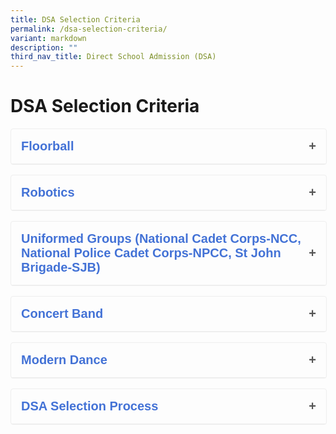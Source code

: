 ```yaml
---
title: DSA Selection Criteria
permalink: /dsa-selection-criteria/
variant: markdown
description: ""
third_nav_title: Direct School Admission (DSA)
---
```

<style>
  .details-container {
    border: 1px solid #eee;
    border-radius: 4px;
    margin: 16px 0;
    font-family: sans-serif;
    width: 100%;
  }

  .details-summary {
    font-weight: bold;
    font-size: 16px;
    padding: 16px;
    cursor: pointer;
    outline: none;
    display: flex;
    align-items: center;
    border-bottom: 1px solid #eee;
    list-style: none; /* Remove the default marker */
    display: flex; /* Use flexbox for alignment */
    align-items: center;
    justify-content: space-between; /* Push content to the edges */
  }

  .details-summary::-webkit-details-marker {
    display: none; /* Hide the default marker in Chrome */
  }

  .details-summary span {
    margin-left: auto;
    transition: transform 0.2s ease-in-out;
  }

  details[open] .details-summary span {
    transform: rotate(180deg);
  }

  .details-summary span::before {
    content: '+'; /* Plus sign */
    font-size: 20px;
    color: #555;
  }

  details[open] .details-summary span::before {
    content: '-'; /* Minus sign */
  }

  .details-content {
    padding: 30px;
    color: #333;
    background-color: #fff;
  }
  
  details {
    width: 100%;
  }
</style>
<h1>DSA Selection Criteria</h1>
<details class="details-container">
  <summary style="font-size: 20px; color: #4372d6;" class="details-summary">
    Floorball
    <span></span>
  </summary>
  <div style="font-size: 18px;" class="details-content">
    <p>Hai Sing Catholic School Floorball Team is looking for Primary 6 students who meet two or more of the following conditions.</p><p>
		</p><ol style="line-height: 30px; font-size: 18px;">
			<li>Active member in an a floorball team (school/club)</li>
			<li>Awards in National School Games Floorball competitions or any relevant competition</li>
			<li>The student must obtain at least a Very Good conduct grade with relevant leadership skills during the last two years of Primary School Education.</li>
		</ol>
  </div>
</details>
<details class="details-container">
  <summary style="font-size: 20px; color: #4372d6;" class="details-summary">
    Robotics
    <span></span>
  </summary>
  <div style="font-size: 18px;" class="details-content">
		<p>Hai Sing Catholic School Robotics Club is looking for Primary 6 students who possess two or more of the following competencies.</p>
		<ol style="line-height: 30px; font-size: 18px;">
			<li>Robotics building and programming skills.</li>
			<li>Awards in Robotics, ICT or Science-related competitions.</li>
			<li>The student must obtain at least a Very Good conduct grade with relevant leadership skills during the last two years of Primary School Education.</li>
		</ol>
  </div>
</details>
<details class="details-container">
  <summary style="font-size: 20px; color: #4372d6;" class="details-summary">
    Uniformed Groups (National Cadet Corps-NCC, National Police Cadet Corps-NPCC, St John Brigade-SJB)
    <span></span>
  </summary>
  <div style="font-size: 18px;" class="details-content">
    <p>Hai Sing Catholic School Uniformed Groups is looking for Primary 6 pupils who exhibit the following:</p>
		<ol style="line-height: 30px; font-size: 18px;">
			<li>The student must obtain at least a Very Good conduct grade with relevant leadership skills during the last 2 years in Primary School Education.</li>
			<li>The student demonstrates consistency and commitment to development by attaining at least 90 % attendance for the CCA during the last two years of Primary School Education.</li>
			<li>The student demonstrates strong potential for further leadership development by assuming key leadership positions in their CCA for at least a year.</li>
			<li>The student demonstrates excellence through strong individual attainment in progress schemes/awards in the various Uniformed Groups</li>
		</ol>
		<table style="margin-left: 40px;">
			<tbody><tr>
				<td style="border: 1px solid black; padding: 10px;">Scouts</td>
				<td style="border: 1px solid black; padding: 10px;">Akela Award</td>
			</tr>
			<tr>
				<td style="border: 1px solid black; padding: 10px;">Boys Brigade</td>
				<td style="border: 1px solid black; padding: 10px;">Chief Leading Boy and Gold Award</td>
			</tr>
			<tr>
				<td style="border: 1px solid black; padding: 10px;">Brownies</td>
				<td style="border: 1px solid black; padding: 10px;">Chief Commissioner Award

</td>
			</tr>
			<tr>
				<td style="border: 1px solid black; padding: 10px;">Red Cross</td>
				<td style="border: 1px solid black; padding: 10px;">Directors Award</td>
			</tr>
		</tbody></table>
  </div>
</details>
<details class="details-container">
  <summary style="font-size: 20px; color: #4372d6;" class="details-summary">
    Concert Band
    <span></span>
  </summary>
  <div style="font-size: 18px;" class="details-content">
    <p>Hai Sing Catholic School Concert Band is open to all Primary 6 pupils who meet two or more of the following conditions.</p>
		<ol style="line-height: 30px; font-size: 18px;">
			<li>Active member in a concert band (school/club)</li>
			<li>Awards in Singapore Youth Festival Art Presentation or any relevant competition</li>
			<li>The student must obtain at least a Very Good conduct grade with relevant leadership skills during the last two years of Primary School Education.</li>
		</ol>
  </div>
</details>
<details class="details-container">
  <summary style="font-size: 20px; color: #4372d6;" class="details-summary">
    Modern Dance
    <span></span>
  </summary>
  <div style="font-size: 18px;" class="details-content">
    <p>Hai Sing Catholic School Dance is open to all Primary 6 pupils who meet two or more of the following conditions.</p>
		<ol style="line-height: 30px; font-size: 18px;">
			<li>Active member in a dance club (school/club)</li>
			<li>Awards in Singapore Youth Festival Art Presentation or any relevant competition</li>
			<li>The student must obtain at least a Very Good conduct grade with relevant leadership skills during the last two years in Primary School Education.</li>
		</ol>
  </div>
</details>
<details class="details-container">
  <summary style="font-size: 20px; color: #4372d6;" class="details-summary">
    DSA Selection Process
    <span></span>
  </summary>
  <div style="font-size: 18px;" class="details-content">
    <p>All shortlisted applicants will be required to attend a face-to-face interview and selection trial in Hai Sing Catholic School.</p>
  </div>
</details>
